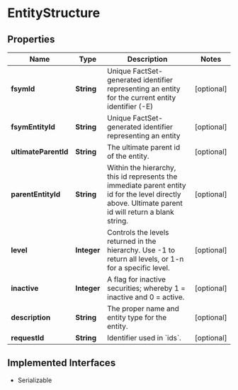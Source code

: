 

# EntityStructure


## Properties

Name | Type | Description | Notes
------------ | ------------- | ------------- | -------------
**fsymId** | **String** | Unique FactSet-generated identifier representing an entity for the current entity identifier (-E) |  [optional]
**fsymEntityId** | **String** | Unique FactSet-generated identifier representing an entity |  [optional]
**ultimateParentId** | **String** | The ultimate parent id of the entity. |  [optional]
**parentEntityId** | **String** | Within the hierarchy, this id represents the immediate parent entity id for the level directly above. Ultimate parent id will return a blank string. |  [optional]
**level** | **Integer** | Controls the levels returned in the hierarchy. Use -1 to return all levels, or 1-n for a specific level. |  [optional]
**inactive** | **Integer** | A flag for inactive securities; whereby 1 &#x3D; inactive and 0 &#x3D; active. |  [optional]
**description** | **String** | The proper name and entity type for the entity. |  [optional]
**requestId** | **String** | Identifier used in &#x60;ids&#x60;. |  [optional]


## Implemented Interfaces

* Serializable


